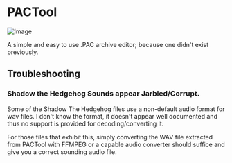 # PACTool
![Image](https://i.imgur.com/aw8mIYu.png)

A simple and easy to use .PAC archive editor; because one didn't exist previously.

## Troubleshooting

### Shadow the Hedgehog Sounds appear Jarbled/Corrupt.
Some of the Shadow The Hedgehog files use a non-default audio format for wav files. I don't know the format, it doesn't appear well documented and thus no support is provided for decoding/converting it.

For those files that exhibit this, simply converting the WAV file extracted from PACTool with FFMPEG or a capable audio converter should suffice and give you a correct sounding audio file.
